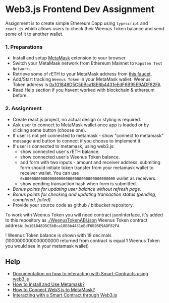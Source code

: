 # Web3.js Frontend Dev Assignment
Assignment is to create simple Ethereum Dapp using `typescript` and `react.js` which allows users to check their Weenus Token balance and send some of it to another wallet.

### 1. Preparations
- Install and setup [MetaMask](https://metamask.io/download.html) extension to your browser.
- Switch your MetaMask network from Ethereum Mainnet to `Ropsten Test Network`.
- Retrieve some of rETH to your MetaMask address from [this faucet](https://faucet.dimensions.network).
- Add/Start tracking `Weenus Token` in your MetaMask wallet. Weenus Token address is [0x101848D5C5bBca18E6b4431eEdF6B95E9ADF82FA](https://ropsten.etherscan.io/address/0x101848D5C5bBca18E6b4431eEdF6B95E9ADF82FA#code)
- Read Help section if you havent worked with blockchain & ethereum before.

### 2. Assignment

- Create react.js project, no actual design or styling is required.
- Ask user to connect to MetaMask wallet once app is loaded or by clicking some button (choose one).
- If user is not yet connected to metamask - show "connect to metamask" message and button to connect if you choose to implement it.
- If user is connected to metamask, using web3.js:
  * show connected user's rETH balance.
  * show connected user's Weenus Token balance.
  * add form with two inputs - amount and receiver address, submiting form should initiate token transfer from your metamask wallet to receiver wallet. You can use `0x0000000000000000000000000000000000000000` wallet as receivers.
  * show pending transaction hash when form is submitted.
- *Bonus points for updating user balance without refresh page.*
- *Bonus points for checking and updating transaction status (pending, completed, failed).*
- Provide your source code as github / bitbucket repository.


To work with Weenus Token you will need contract jsonInterface, it's added to this repository as [./WeenusTokenABI.json](./WeenusTokenABI.json)
Weenus Token contract address: `0x101848D5C5bBca18E6b4431eEdF6B95E9ADF82FA`

! Weenus Token balance is shown with 18 decimals (1000000000000000000 returned from contract is equal 1 Weenus Token you would see in your metamask wallet)

## Help

- [Documentation on how to interacting with Smart-Contracts using web3.js](https://web3js.readthedocs.io/en/v1.3.0/web3-eth-contract.html)
- [How to Install and Use Metamask?](https://blog.wetrust.io/how-to-install-and-use-metamask-7210720ca047)
- [How to Connect Web3.js to MetaMask?](https://medium.com/@awantoch/how-to-connect-web3-js-to-metamask-in-2020-fee2b2edf58a)
- [Interacting with a Smart Contract through Web3.js](https://medium.com/@yangnana11/interacting-with-a-smart-contract-through-web3-js-tutorial-56a7ff2ff153)
